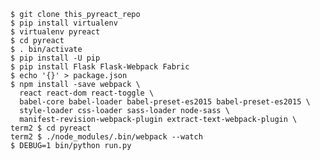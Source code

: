 
    $ git clone this_pyreact_repo
    $ pip install virtualenv
    $ virtualenv pyreact
    $ cd pyreact
    $ . bin/activate
    $ pip install -U pip
    $ pip install Flask Flask-Webpack Fabric
    $ echo '{}' > package.json
    $ npm install -save webpack \
      react react-dom react-toggle \
      babel-core babel-loader babel-preset-es2015 babel-preset-es2015 \
      style-loader css-loader sass-loader node-sass \
      manifest-revision-webpack-plugin extract-text-webpack-plugin \
    term2 $ cd pyreact
    term2 $ ./node_modules/.bin/webpack --watch
    $ DEBUG=1 bin/python run.py




